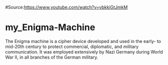 #Source:https://www.youtube.com/watch?v=ybkkiGtJmkM
# my_Enigma-Machine
The Enigma machine is a cipher device developed and used in the early- to mid-20th century to protect commercial, diplomatic, and military communication. It was employed extensively by Nazi Germany during World War II, in all branches of the German military. 

